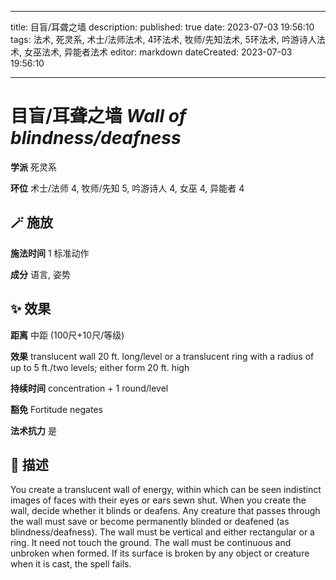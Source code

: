 
---
title: 目盲/耳聋之墙
description: 
published: true
date: 2023-07-03 19:56:10
tags: 法术, 死灵系, 术士/法师法术, 4环法术, 牧师/先知法术, 5环法术, 吟游诗人法术, 女巫法术, 异能者法术
editor: markdown
dateCreated: 2023-07-03 19:56:10

---

# **目盲/耳聋之墙** *Wall of blindness/deafness*

**学派** 死灵系 

**环位** 术士/法师 4, 牧师/先知 5, 吟游诗人 4, 女巫 4, 异能者 4

## 🪄 施放

**施法时间** 1 标准动作

**成分** 语言, 姿势

## ✨ 效果  

**距离** 中距 (100尺+10尺/等级) 

**效果** translucent wall 20 ft. long/level or a translucent ring with a radius of up to 5 ft./two levels; either form 20 ft. high 

**持续时间** concentration + 1 round/level 

**豁免** Fortitude negates

**法术抗力** 是

## 📖 描述

You create a translucent wall of energy, within which can be seen indistinct images of faces with their eyes or ears sewn shut. When you create the wall, decide whether it blinds or deafens. Any creature that passes through the wall must save or become permanently blinded or deafened (as blindness/deafness).  The wall must be vertical and either rectangular or a ring. It need not touch the ground. The wall must be continuous and unbroken when formed. If its surface is broken by any object or creature when it is cast, the spell fails.
    